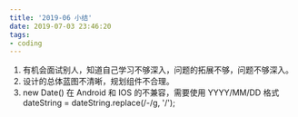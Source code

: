 ```yaml
---
title: '2019-06 小结'
date: 2019-07-03 23:46:20
tags:
- coding
---
```


1. 有机会面试别人，知道自己学习不够深入，问题的拓展不够，问题不够深入。
2. 设计的总体蓝图不清晰，规划组件不合理。
3. new Date() 在 Android 和 IOS 的不兼容，需要使用 YYYY/MM/DD 格式 dateString = dateString.replace(/-/g, '/');